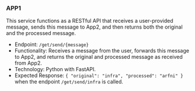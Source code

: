 ### APP1
This service functions as a RESTful API that receives a user-provided message, sends this message to App2, and then returns both the original and the processed message.

- Endpoint: `/get/send/{message}`
- Functionality: Receives a message from the user, forwards this message to App2, and returns the original and processed message as received from App2.
- Technology: Python with FastAPI.
- Expected Response: `{ "original": "infra", "processed": "arfni" }` when the endpoint `/get/send/infra` is called.